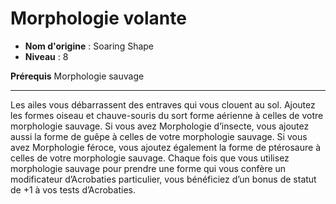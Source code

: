 # Morphologie volante

 * **Nom d'origine** : Soaring Shape
 * **Niveau** : 8


<p><strong>Prérequis</strong> Morphologie sauvage</p>
<hr>
<p>Les ailes vous débarrassent des entraves qui vous clouent au sol. Ajoutez les formes oiseau et chauve-souris du sort forme aérienne à celles de votre morphologie sauvage. Si vous avez Morphologie d’insecte, vous ajoutez aussi la forme de guêpe à celles de votre morphologie sauvage. Si vous avez Morphologie féroce, vous ajoutez également la forme de ptérosaure à celles de votre morphologie sauvage. Chaque fois que vous utilisez morphologie sauvage pour prendre une forme qui vous confère un modificateur d’Acrobaties particulier, vous bénéficiez d’un bonus de statut de +1 à vos tests d’Acrobaties.</p>
